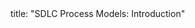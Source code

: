 <frontmatter>
title: "SDLC Process Models: Introduction"
</frontmatter>

<include src="navbar.md" boilerplate />

<include src="container-inPage-asFlat.md" boilerplate />